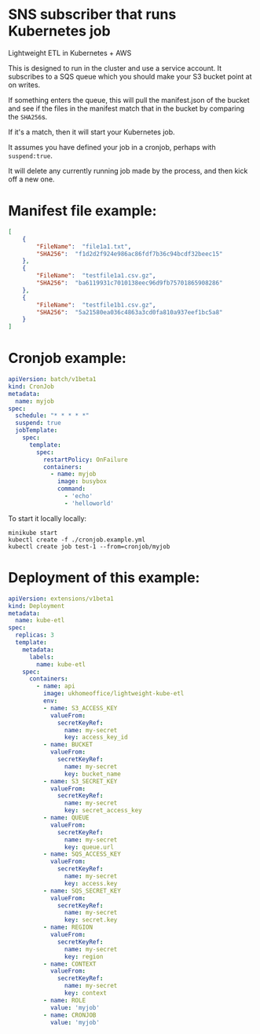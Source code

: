 # SNS subscriber that runs Kubernetes job

Lightweight ETL in Kubernetes + AWS

This is designed to run in the cluster and use a service account.
It subscribes to a SQS queue which you should make your S3 bucket point at on writes.

If something enters the queue, this will pull the manifest.json of the bucket and see if the files in the manifest match that in the bucket by comparing the `SHA256`s.

If it's a match, then it will start your Kubernetes job.

It assumes you have defined your job in a cronjob, perhaps with `suspend:true`.

It will delete any currently running job made by the process, and then kick off a new one.

# Manifest file example:
```json
[
    {
        "FileName":  "file1a1.txt",
        "SHA256":  "f1d2d2f924e986ac86fdf7b36c94bcdf32beec15"
    },
    {
        "FileName":  "testfile1a1.csv.gz",
        "SHA256":  "ba6119931c7010138eec96d9fb75701865908286"
    },
    {
        "FileName":  "testfile1b1.csv.gz",
        "SHA256":  "5a21580ea036c4863a3cd0fa810a937eef1bc5a8"
    }
]
```

# Cronjob example:
```yaml
apiVersion: batch/v1beta1
kind: CronJob
metadata:
  name: myjob
spec:
  schedule: "* * * * *"
  suspend: true
  jobTemplate:
    spec:
      template:
        spec:
          restartPolicy: OnFailure
          containers:
            - name: myjob
              image: busybox
              command:
                - 'echo'
                - 'helloworld'
```

To start it locally locally:

```
minikube start
kubectl create -f ./cronjob.example.yml
kubectl create job test-1 --from=cronjob/myjob
```


# Deployment of this example:
```yaml
apiVersion: extensions/v1beta1
kind: Deployment
metadata:
  name: kube-etl
spec:
  replicas: 3
  template:
    metadata:
      labels:
        name: kube-etl
    spec:
      containers:
        - name: api
          image: ukhomeoffice/lightweight-kube-etl
          env:
          - name: S3_ACCESS_KEY
            valueFrom:
              secretKeyRef:
                name: my-secret
                key: access_key_id
          - name: BUCKET
            valueFrom:
              secretKeyRef:
                name: my-secret
                key: bucket_name
          - name: S3_SECRET_KEY
            valueFrom:
              secretKeyRef:
                name: my-secret
                key: secret_access_key
          - name: QUEUE
            valueFrom:
              secretKeyRef:
                name: my-secret
                key: queue.url
          - name: SQS_ACCESS_KEY
            valueFrom:
              secretKeyRef:
                name: my-secret
                key: access.key
          - name: SQS_SECRET_KEY
            valueFrom:
              secretKeyRef:
                name: my-secret
                key: secret.key
          - name: REGION
            valueFrom:
              secretKeyRef:
                name: my-secret
                key: region
          - name: CONTEXT
            valueFrom:
              secretKeyRef:
                name: my-secret
                key: context
          - name: ROLE
            value: 'myjob'
          - name: CRONJOB
            value: 'myjob'

```
